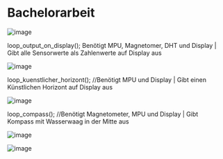 # Bachelorarbeit


![image](https://github.com/user-attachments/assets/9757bbae-5b49-4751-b65e-f1c21d59c92b)


loop_output_on_display(); Benötigt MPU, Magnetomer, DHT und Display | Gibt alle Sensorwerte als Zahlenwerte auf Display aus

![image](https://github.com/user-attachments/assets/4f63eb5f-4e47-48b3-8601-ec093216b688)


loop_kuenstlicher_horizont(); //Benötigt MPU und Display | Gibt einen Künstlichen Horizont auf Display aus

![image](https://github.com/user-attachments/assets/5501554e-eec0-4ecc-9ef5-35eeefd5118c)


loop_compass(); //Benötigt Magnetometer, MPU und Display | Gibt Kompass mit Wasserwaag in der Mitte aus

![image](https://github.com/user-attachments/assets/f236d11e-e1dd-4853-b08f-4dfad1d9bc26)

![image](https://github.com/user-attachments/assets/07071b4a-a0b6-4dbb-8857-623514b64501)
